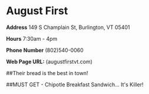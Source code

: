 # August First

**Address** 149 S Champlain St, Burlington, VT 05401

**Hours** 7:30am - 4pm

**Phone Number** (802)540-0060

**Web Page URL:** (augustfirstvt.com)

##Their bread is the best in town!

##MUST GET - Chipotle Breakfast Sandwich... It's Killer!

